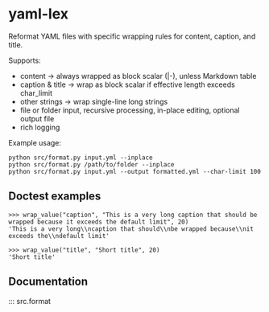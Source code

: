 # yaml-lex

Reformat YAML files with specific wrapping rules for content, caption, and title.

Supports:

- content → always wrapped as block scalar (|-), unless Markdown table
- caption & title → wrap as block scalar if effective length exceeds char_limit
- other strings → wrap single-line long strings
- file or folder input, recursive processing, in-place editing, optional output file
- rich logging

Example usage:

    python src/format.py input.yml --inplace
    python src/format.py /path/to/folder --inplace
    python src/format.py input.yml --output formatted.yml --char-limit 100

## Doctest examples

    >>> wrap_value("caption", "This is a very long caption that should be wrapped because it exceeds the default limit", 20)
    'This is a very long\\ncaption that should\\nbe wrapped because\\nit exceeds the\\ndefault limit'

    >>> wrap_value("title", "Short title", 20)
    'Short title'

## Documentation

::: src.format
